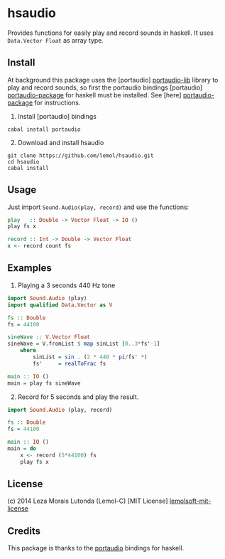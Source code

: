 hsaudio
=======

Provides functions for easily play and record sounds in haskell. It uses `Data.Vector Float` as array type.

Install
-------

At background this package uses the [portaudio] [portaudio-lib] library to play and record sounds, so first the portaudio bindings [portaudio] [portaudio-package] for haskell must be installed. See [here] [portaudio-package] for instructions.

1. Install [portaudio] bindings
```
cabal install portaudio
```

2. Download and install hsaudio
```
git clone https://github.com/lemol/hsaudio.git
cd hsaudio
cabal install
```

Usage
-----

Just import `Sound.Audio(play, record)` and use the functions:

```haskell
play   :: Double -> Vector Float -> IO ()
play fs x

record :: Int -> Double -> Vector Float
x <- record count fs
```

Examples
--------

1. Playing a 3 seconds 440 Hz tone

```haskell
import Sound.Audio (play)
import qualified Data.Vector as V

fs :: Double
fs = 44100

sineWave :: V.Vector Float
sineWave = V.fromList $ map sinList [0..3*fs'-1]
	where
		sinList = sin . (2 * 440 * pi/fs' *)
		fs'     = realToFrac fs

main :: IO ()
main = play fs sineWave
```

2. Record for 5 seconds and play the result.

```haskell
import Sound.Audio (play, record)

fs :: Double
fs = 44100

main :: IO ()
main = do
	x <- record (5*44100) fs
	play fs x
```

License
-------
(c) 2014 Leza Morais Lutonda (Lemol-C)
[MIT License] [lemolsoft-mit-license]

Credits
-------
This package is thanks to the [portaudio][portaudio-package] bindings for haskell.

[portaudio-lib]: http://portaudio.com/
[portaudio-package]: http://hackage.haskell.org/package/portaudio
[lemolsoft-mit-license]: http://lemolsoft.mit-license.org/
